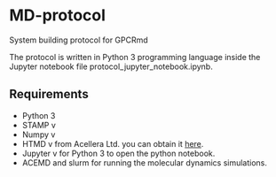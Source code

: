 # MD-protocol
System building protocol for GPCRmd

The protocol is written in Python 3 programming language inside the Jupyter notebook file protocol_jupyter_notebook.ipynb.

## Requirements
- Python 3
- STAMP v
- Numpy v
- HTMD v from Acellera Ltd. you can obtain it [here](https://www.htmd.org/).
- Jupyter v for Python 3 to open the python notebook.
- ACEMD and slurm for running the molecular dynamics simulations.


